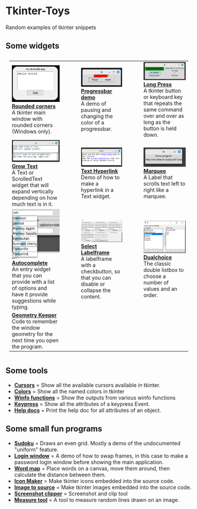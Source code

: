 # Tkinter-Toys

Random examples of tkinter snippets

## Some widgets

<table style="padding:10px">
  <tr>
    <td>
        <img src="widgets/tk_rounded_corners/roundedcorners.png" width=200px><br>
        <b><a href="widgets/tk_rounded_corners">Rounded corners</a></b><br>
        A tkinter main window with rounded corners (Windows only).
    </td>
    <td width=30></td>
    <td>
        <img src="widgets/progressbar_pause/pause_progress.png" width=200px><br>
        <b><a href="widgets/progressbar_pause">Progressbar demo</a></b><br>
        A demo of pausing and changing the color of a progressbar.
    </td>
    <td width=30></td>
    <td>
        <img src="widgets/longpress/longpress.png" width=200px><br>
        <b><a href="widgets/longpress/">Long Press</a></b><br>
        A tkinter button or keyboard key that repeats the same command over and over as long as the button is held down.
    </td>
  </tr>
  <tr>
    <td>
        <img src="widgets/text_autogrow/autogrow.png" width=200px><br>
        <b><a href="widgets/text_autogrow/">Grow Text</a></b><br>
        A Text or ScrolledText widget that will expand vertically depending on how much text is in it.
    </td>
    <td width=30></td>
    <td>
        <img src="widgets/text_hyperlink/text_hyperlink.png" width=200px><br>
        <b><a href="widgets/text_hyperlink/">Text Hyperlink</a></b><br>
        Demo of how to make a hyperlink in a Text widget.
    </td>
    <td width=30></td>
    <td>
        <img src="widgets/marquee/marquee.png" width=200px><br>
        <b><a href="widgets/marquee/">Marquee</a></b><br>
        A Label that scrolls text left to right like a marquee.
    </td>
  </tr>
  <tr>
    <td>
        <img src="widgets/entry_autocomplete/imgs/Autocomplete1.png" width=200px><br>
        <b><a href="widgets/entry_autocomplete/">Autocomplete</a></b><br>
        An entry widget that you can provide with a list of options and have it provide suggestions while typing.
    </td>
    <td width=30></td>
    <td>
        <img src="widgets/labelframe_select/labelframe_select.png" width=200px><br>
        <b><a href="widgets/labelframe_select/">Select Labelframe</a></b><br>
        A labelframe with a checkbutton, so that you can disable or collapse the content.
    </td>
    <td width=30></td>
    <td>
        <img src="widgets/listbox_dualchoice/listbox_dualchoice.png" width=200px><br>
        <b><a href="widgets/listbox_dualchoice/">Dualchoice</a></b><br>
        The classic double listbox to choose a number of values and an order.
    </td>
  </tr>
  <tr>
    <td>
        <b><a href="widgets/geometry_keeper/">Geometry Keeper</a></b><br>
        Code to remember the window geometry for the next time you open the program.
    </td>
    <td width=30></td>
    <td>
    </td>
    <td width=30></td>
    <td>
    </td>
  </tr>
</table>

## Some tools
* [**Cursors**](tools/tk_cursors) = Show all the available cursors available in tkinter.
* [**Colors**](tools/tk_named_colors) = Show all the named colors in tkinter
* [**Winfo functions**](tools/tk_winfo_display/) = Show the outputs from various winfo functions
* [**Keypress**](tools/tk_keypress_explorer/) = Show all the attributes of a keypress Event.
* [**Help docs**](tools/list_attributes/) = Print the help doc for all attributes of an object.

## Some small fun programs
* [**Sudoku**](demoprograms/sudoku_gui) = Draws an even grid. Mostly a demo of the undocumented "uniform" feature.
* [**Login window**](demoprograms/loginwindow) = A demo of how to swap frames, in this case to make a password login window before showing the main application.
* [**Word map**](demoprograms/word_map) = Place words on a canvas, move them around, then calculate the distance between them.
* [**Icon Maker**](https://github.com/socal-nerdtastic/IconMaker) = Make tkinter icons embedded into the source code.
* [**Image to source**](https://github.com/socal-nerdtastic/TkImageConvert) = Make tkinter images embedded into the source code.
* [**Screenshot clipper**](https://github.com/socal-nerdtastic/ScreenshotClip) = Screenshot and clip tool
* [**Measure tool**](demoprograms/measure_tool) = A tool to measure random lines drawn on an image.
